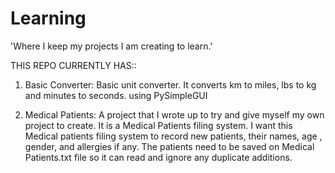 # Learning
'Where I keep my projects I am creating to learn.'


THIS REPO CURRENTLY HAS::

1. Basic Converter:  Basic unit converter. It converts km to miles, lbs to kg and minutes to seconds. using PySimpleGUI

2. Medical Patients: A project that I wrote up to try and give myself my own project to create. It is a Medical Patients filing system.
  I want this Medical patients filing system to record new patients, their names, age , gender, and allergies if any. 
    The patients need to be saved on Medical Patients.txt file so it can read and ignore any duplicate additions.
